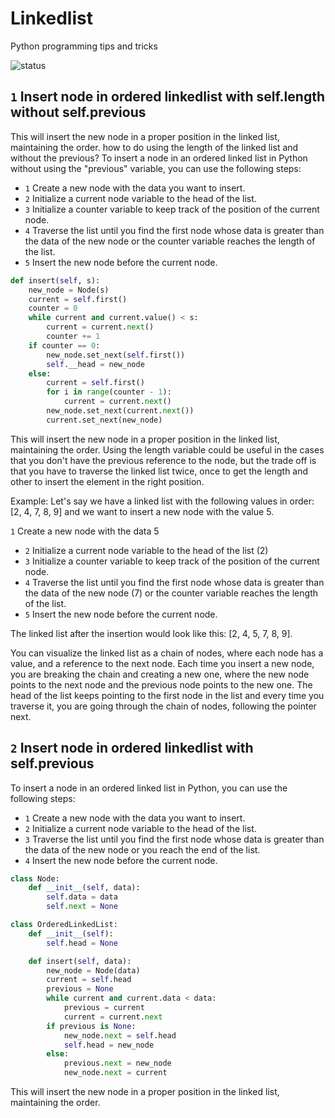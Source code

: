 # Linkedlist
Python programming tips and tricks

![status](https://img.shields.io/badge/status-work%20in%20progress-blue?style=flat-square)

## `1` Insert node in ordered linkedlist with self.length without self.previous

This will insert the new node in a proper position in the linked list, maintaining the order.
how to do using the length of the linked list and without the previous?
To insert a node in an ordered linked list in Python without using the "previous" variable, you can use the following steps:

* `1` Create a new node with the data you want to insert.
* `2` Initialize a current node variable to the head of the list.
* `3` Initialize a counter variable to keep track of the position of the current node.
* `4` Traverse the list until you find the first node whose data is greater than the data of the new node or the counter variable reaches the length of the list.
* `5` Insert the new node before the current node.

```python
def insert(self, s):
    new_node = Node(s)
    current = self.first()
    counter = 0
    while current and current.value() < s:
        current = current.next()
        counter += 1
    if counter == 0:
        new_node.set_next(self.first())
        self.__head = new_node
    else:
        current = self.first()
        for i in range(counter - 1):
            current = current.next()
        new_node.set_next(current.next())
        current.set_next(new_node)
```

This will insert the new node in a proper position in the linked list, maintaining the order. Using the length variable could be useful in the cases that you don't have the previous reference to the node, but the trade off is that you have to traverse the linked list twice, once to get the length and other to insert the element in the right position.

Example:
Let's say we have a linked list with the following values in order: [2, 4, 7, 8, 9] and we want to insert a new node with the value 5.

 `1` Create a new node with the data 5
* `2` Initialize a current node variable to the head of the list (2)
* `3` Initialize a counter variable to keep track of the position of the current node.
* `4` Traverse the list until you find the first node whose data is greater than the data of the new node (7) or the counter variable reaches the length of the list.
* `5` Insert the new node before the current node.

The linked list after the insertion would look like this: [2, 4, 5, 7, 8, 9].

You can visualize the linked list as a chain of nodes, where each node has a value, and a reference to the next node. Each time you insert a new node, you are breaking the chain and creating a new one, where the new node points to the next node and the previous node points to the new one. The head of the list keeps pointing to the first node in the list and every time you traverse it, you are going through the chain of nodes, following the pointer next.


## `2` Insert node in ordered linkedlist with self.previous

To insert a node in an ordered linked list in Python, you can use the following steps:

* `1` Create a new node with the data you want to insert.
* `2` Initialize a current node variable to the head of the list.
* `3` Traverse the list until you find the first node whose data is greater than the data of the new node or you reach the end of the list.
* `4` Insert the new node before the current node.

```python
class Node:
    def __init__(self, data):
        self.data = data
        self.next = None

class OrderedLinkedList:
    def __init__(self):
        self.head = None

    def insert(self, data):
        new_node = Node(data)
        current = self.head
        previous = None
        while current and current.data < data:
            previous = current
            current = current.next
        if previous is None:
            new_node.next = self.head
            self.head = new_node
        else:
            previous.next = new_node
            new_node.next = current
```

This will insert the new node in a proper position in the linked list, maintaining the order.